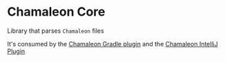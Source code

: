 # Chamaleon Core

Library that parses `Chamaleon` files

It's consumed by the [Chamaleon Gradle plugin](../gradle-plugin) and the [Chamaleon IntelliJ Plugin](../intellij-plugin)